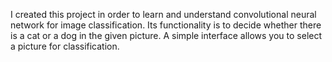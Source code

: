 I created this project in order to learn and understand convolutional neural network for image classification. Its functionality is to decide whether there is a cat or a dog in
the given picture. A simple interface allows you to select a picture for classification.

